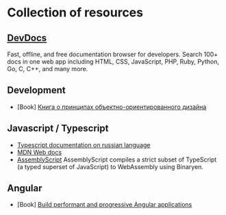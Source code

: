 # Collection of resources

## [DevDocs](https://devdocs.io/)

Fast, offline, and free documentation browser for developers. Search 100+ docs in one web app including HTML, CSS, JavaScript, PHP, Ruby, Python, Go, C, C++, and many more.

## Development

- [Book] [Книга о принципах объектно-ориентированного дизайна](https://ota-solid.now.sh/)

## Javascript / Typescript

- [Typescript documentation on russian language](http://typescript-lang.ru/docs/index.html)
- [MDN Web docs](https://developer.mozilla.org/en-US/docs/Web/JavaScript)
- [AssemblyScript](https://docs.assemblyscript.org/) AssemblyScript compiles a strict subset of TypeScript (a typed superset of JavaScript) to WebAssembly using Binaryen.

## Angular

- [Book] [Build performant and progressive Angular applications](https://web.dev/angular)


